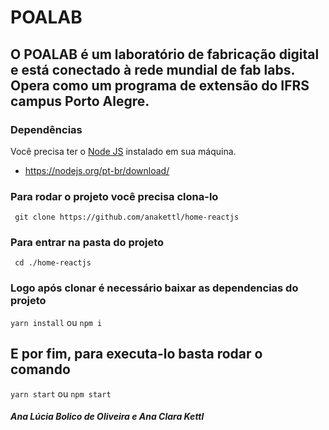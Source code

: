 # POALAB
## O POALAB é um laboratório de fabricação digital e está conectado à rede mundial de fab labs. Opera como um programa de extensão do IFRS campus Porto Alegre.

### Dependências
Você precisa ter o <a href="https://nodejs.org/pt-br/">Node JS</a> instalado em sua máquina.

- https://nodejs.org/pt-br/download/

### Para rodar o projeto você precisa clona-lo
 ``` git clone https://github.com/anakettl/home-reactjs``` 
 ### Para entrar na pasta do projeto
 ``` cd ./home-reactjs``` 

### Logo após clonar é necessário baixar as dependencias do projeto
 ```yarn install```
 ou
 ```npm i```

## E por fim, para executa-lo basta rodar o comando
```yarn start```
ou
```npm start```

##### Ana Lúcia Bolico de Oliveira e Ana Clara Kettl

